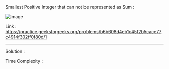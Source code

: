 Smallest Positive Integer that can not be represented as Sum :

![image](https://user-images.githubusercontent.com/23376002/180017421-1f314df5-50d5-44cf-a73a-804446194045.png)


Link : https://practice.geeksforgeeks.org/problems/b6b608d4eb1c45f2b5cace77c4914f302ff0f80d/1


----------------------------------------------------------------------------------------------------------------------------------------------------------


Solution :

Time Complexity :



